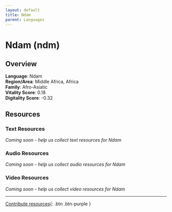 ```yaml
---
layout: default
title: Ndam
parent: Languages
---
```


# Ndam (ndm)

## Overview

**Language**: Ndam  
**Region/Area**: Middle Africa, Africa  
**Family**: Afro-Asiatic  
**Vitality Score**: 0.18  
**Digitality Score**: -0.32  

## Resources

### Text Resources
*Coming soon - help us collect text resources for Ndam*

### Audio Resources
*Coming soon - help us collect audio resources for Ndam*

### Video Resources
*Coming soon - help us collect video resources for Ndam*

---

[Contribute resources](https://fairtrain.github.io/){: .btn .btn-purple }
